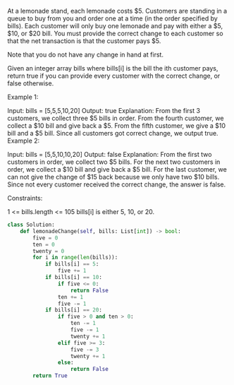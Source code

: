 At a lemonade stand, each lemonade costs $5. 
Customers are standing in a queue to buy from you 
and order one at a time (in the order specified by bills). 
Each customer will only buy one lemonade 
and pay with either a $5, $10, or $20 bill. 
You must provide the correct change to each customer 
so that the net transaction is that the customer pays $5.

Note that you do not have any change in hand at first.

Given an integer array bills 
where bills[i] is the bill the ith customer pays, 
return true if you can provide every customer with the correct change, 
or false otherwise.

 

Example 1:

Input: bills = [5,5,5,10,20]
Output: true
Explanation: 
From the first 3 customers, we collect three $5 bills in order.
From the fourth customer, we collect a $10 bill and give back a $5.
From the fifth customer, we give a $10 bill and a $5 bill.
Since all customers got correct change, we output true.
Example 2:

Input: bills = [5,5,10,10,20]
Output: false
Explanation: 
From the first two customers in order, we collect two $5 bills.
For the next two customers in order, we collect a $10 bill and give back a $5 bill.
For the last customer, we can not give the change of $15 back because we only have two $10 bills.
Since not every customer received the correct change, the answer is false.
 

Constraints:

1 <= bills.length <= 105
bills[i] is either 5, 10, or 20.

```python
class Solution:
    def lemonadeChange(self, bills: List[int]) -> bool:
        five = 0
        ten = 0
        twenty = 0
        for i in range(len(bills)):
            if bills[i] == 5:
                five += 1
            if bills[i] == 10:
                if five <= 0:
                    return False
                ten += 1
                five -= 1
            if bills[i] == 20:
                if five > 0 and ten > 0:
                    ten -= 1
                    five -= 1
                    twenty += 1
                elif five >= 3:
                    five -= 3
                    twenty += 1
                else:
                    return False
        return True
                
                
```